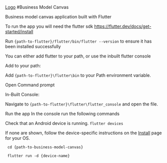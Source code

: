 [Logo](https://raw.githubusercontent.com/b106tech/b106tech.github.io/master/images/logo.png)
#Business Model Canvas

Business model canvas application built with Flutter

To run the app you will need the flutter sdk
https://flutter.dev/docs/get-started/install

Run `{path-to-flutter}/flutter/bin/flutter --version` to ensure it has been installed successfully

You can either add flutter to your path, or use the inbuilt flutter console

Add to your path:

Add `{path-to-flutter}\flutter\bin` to your Path environment variable.

Open Command prompt

In-Built Console:

Navigate to `{path-to-flutter}\flutter\flutter_console` and open the file.

Run the app
In the console run the following commands


Check that an Android device is running.  `flutter devices`

If none are shown, follow the device-specific instructions on the [Install](https://flutter.dev/docs/get-started/install) page for your OS.

     cd {path-to-business-model-canvas}

     flutter run -d {device-name}